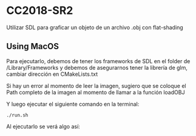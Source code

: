 # CC2018-SR2
Utilizar SDL para graficar un objeto de un archivo .obj con flat-shading
## Using MacOS
Para ejecutarlo, debemos de tener los frameworks de SDL en el folder de /Library/Frameworks
y debemos de asegurarnos tener la librería de glm, cambiar dirección en CMakeLists.txt

Si hay un error al momento de leer la imagen, sugiero que se coloque el Path completo de la 
imagen al momento de llamar a la función loadOBJ

Y luego ejecutar el siguiente comando en la terminal:
```shell
./run.sh
```

Al ejecutarlo se verá algo así:





